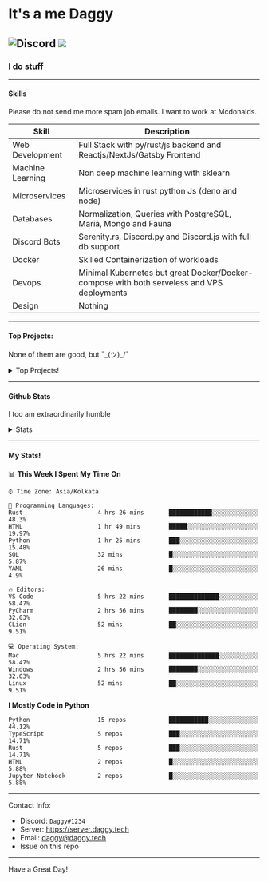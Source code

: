
# It's a me Daggy

![Discord](https://img.shields.io/discord/491175207122370581?color=black&label=Discord&logo=discord) 
  <img src="https://komarev.com/ghpvc/?username=Daggy1234&style=flat-square" />
</a>
 ----

### I do stuff

-----

#### Skills

Please do not send me more spam job emails. I want to work at Mcdonalds.

| Skill | Description |
| ----- | ----------- |
| Web Development | Full Stack with py/rust/js backend and Reactjs/NextJs/Gatsby Frontend
| Machine Learning | Non deep machine learning with sklearn |
| Microservices | Microservices in rust python Js (deno and node) |
| Databases | Normalization, Queries with PostgreSQL, Maria, Mongo and Fauna |
| Discord Bots | Serenity.rs, Discord.py and Discord.js with full db support |
| Docker | Skilled Containerization of workloads |
| Devops | Minimal Kubernetes but great Docker/Docker-compose with both serveless and VPS deployments |
| Design | Nothing |

---

#### Top Projects:

None of them are good, but ¯\_(ツ)_/¯
<details>
  <summary>Top Projects!</summary>
    
   - [Dagpi](https://dagpi.xyz) : Full stack api built with rust, postgres, redis, python and typescript with Full frontend dashboard and  full monitoring. Also 2 api wrappers for it.
    
   - [Dagbot](https://dagbot.daggy.tech): discord bot with website and feedback along with large fully customisable interface using Postgres and discord.py
    
   - [R.Daggy](https://github.com/Daggy1234/r.daggy): Private discord bot for my server with rust
    
   - [New York Pizza](https://github.com/Daggy1234/NewYorkPizza): A data science study that uses Data analysis and ML to predict the best place to open a pizza shop
 
</details>

-----

#### Github Stats

I too am extraordinarily humble

<details>
  <summary>Stats</summary>
<a href="https://github.com/Daggy1234">
  <img src="https://github-readme-stats.vercel.app/api?username=Daggy1234&show_icons=true&hide_border=true" />
</a><a href="https://github.com/Daggy1234">
  <img src="https://github-readme-stats.vercel.app/api/top-langs/?username=Daggy1234&layout=compact&langs_count=9&hide=css,html" />
</a>
</details>
  
---

#### My Stats!

<!--START_SECTION:waka-->
📊 **This Week I Spent My Time On** 

```text
⌚︎ Time Zone: Asia/Kolkata

💬 Programming Languages: 
Rust                     4 hrs 26 mins       ████████████░░░░░░░░░░░░░   48.3% 
HTML                     1 hr 49 mins        █████░░░░░░░░░░░░░░░░░░░░   19.97% 
Python                   1 hr 25 mins        ███░░░░░░░░░░░░░░░░░░░░░░   15.48% 
SQL                      32 mins             █░░░░░░░░░░░░░░░░░░░░░░░░   5.87% 
YAML                     26 mins             █░░░░░░░░░░░░░░░░░░░░░░░░   4.9%

🔥 Editors: 
VS Code                  5 hrs 22 mins       ██████████████░░░░░░░░░░░   58.47% 
PyCharm                  2 hrs 56 mins       ████████░░░░░░░░░░░░░░░░░   32.03% 
CLion                    52 mins             ██░░░░░░░░░░░░░░░░░░░░░░░   9.51%

💻 Operating System: 
Mac                      5 hrs 22 mins       ██████████████░░░░░░░░░░░   58.47% 
Windows                  2 hrs 56 mins       ████████░░░░░░░░░░░░░░░░░   32.03% 
Linux                    52 mins             ██░░░░░░░░░░░░░░░░░░░░░░░   9.51%

```

**I Mostly Code in Python** 

```text
Python                   15 repos            ███████████░░░░░░░░░░░░░░   44.12% 
TypeScript               5 repos             ███░░░░░░░░░░░░░░░░░░░░░░   14.71% 
Rust                     5 repos             ███░░░░░░░░░░░░░░░░░░░░░░   14.71% 
HTML                     2 repos             █░░░░░░░░░░░░░░░░░░░░░░░░   5.88% 
Jupyter Notebook         2 repos             █░░░░░░░░░░░░░░░░░░░░░░░░   5.88%

```



<!--END_SECTION:waka-->

---

Contact Info:

- Discord: `Daggy#1234`
- Server: https://server.daggy.tech
- Email: daggy@daggy.tech
- Issue on this repo

-----
Have a Great Day!
